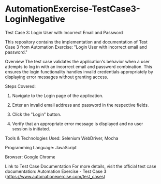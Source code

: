 # AutomationExercise-TestCase3-LoginNegative
Test Case 3: Login User with Incorrect Email and Password

This repository contains the implementation and documentation of Test Case 3 from Automation Exercise: "Login User with incorrect email and password."

Overview
The test case validates the application's behavior when a user attempts to log in with an incorrect email and password combination. This ensures the login functionality handles invalid credentials appropriately by displaying error messages without granting access.

Steps Covered:

1. Navigate to the Login page of the application.

2. Enter an invalid email address and password in the respective fields.

3. Click the "Login" button.

4. Verify that an appropriate error message is displayed and no user session is initiated.

Tools & Technologies Used: Selenium WebDriver, Mocha

Programming Language: JavaScript

Browser: Google Chrome

Link to Test Case Documentation
For more details, visit the official test case 
documentation: Automation Exercise - Test Case 3 (https://www.automationexercise.com/test_cases)
